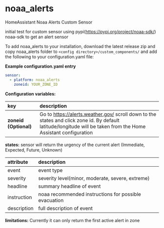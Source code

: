 # noaa_alerts
HomeAssistant Noaa Alerts Custom Sensor

initial test for custom sensor using pypi(https://pypi.org/project/noaa-sdk/) noaa-sdk to get an alert sensor

To add noaa_alerts to your installation, download the latest release zip and copy noaa_alerts folder to `<config directory>/custom_components/` and add the following to your configuration.yaml file:

**Example configuration.yaml entry**
```yaml
sensor:
  - platform: noaa_alerts
    zoneid: YOUR_ZONE_ID
```
**Configuration variables:**  

key | description  
:--- | :---  
**zoneid (Optional)** | Go to https://alerts.weather.gov/ scroll down to the states and click zone id. By default latitude/longitude will be taken from the Home Assistant configuration

**states:**
sensor will return the urgency of the current alert (Immediate, Expected, Future, Unknown)

attribute | description  
:--- | :---  
event | event type
severity | severity level(minor, moderate, severe, extreme)
headline | summary headline of event
instruction | noaa recommended instructions for possible evacuation
description | full description of event

**limitations:**
Currently it can only return the first active alert in zone

